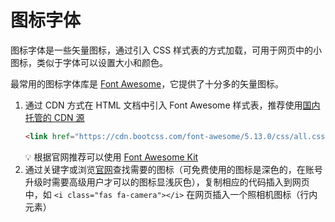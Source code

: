 # 图标字体
图标字体是一些矢量图标，通过引入 CSS 样式表的方式加载，可用于网页中的小图标，类似于字体可以设置大小和颜色。

最常用的图标字体库是 [Font Awesome](https://fontawesome.com/)，它提供了十分多的矢量图标。

1. 通过 CDN 方式在 HTML 文档中引入 Font Awesome 样式表，推荐使用[国内托管的 CDN 源](https://www.bootcdn.cn/font-awesome/)
    ```html
    <link href="https://cdn.bootcss.com/font-awesome/5.13.0/css/all.css" rel="stylesheet">
    ```
    :bulb: 根据官网推荐可以使用 [Font Awesome Kit](https://fontawesome.com/kits)
2. 通过关键字或浏览[官网](https://fontawesome.com/icons?from=io)查找需要的图标（可免费使用的图标是深色的，在账号升级时需要高级用户才可以的图标显浅灰色），复制相应的代码插入到网页中，如 `<i class="fas fa-camera"></i>` 在网页插入一个照相机图标（行内元素）